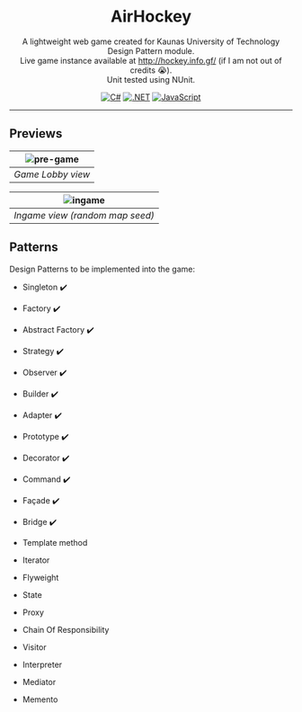 <div align="center">

# AirHockey

A lightweight web game created for Kaunas University of Technology Design Pattern module.<br>
Live game instance available at http://hockey.info.gf/ (if I am not out of credits 😭).<br>
Unit tested using NUnit.<br>

[![C#](https://custom-icon-badges.demolab.com/badge/C%23-%23239120.svg?logo=cshrp&logoColor=white)](#)
[![.NET](https://img.shields.io/badge/.NET-512BD4?logo=dotnet&logoColor=fff)](#)
[![JavaScript](https://img.shields.io/badge/JavaScript-F7DF1E?logo=javascript&logoColor=000)](#)
</div>

---

## Previews
<div align="center">
  
| ![pre-game](https://github.com/user-attachments/assets/1b509494-c7d2-4c6f-bb4a-3af7b901a568) | 
|:--:| 
| *Game Lobby view* |

| ![ingame](https://github.com/user-attachments/assets/c0eb8799-e5d8-4f2c-95de-78d5cc7a3fe3) | 
|:--:| 
| *Ingame view (random map seed)* |


</div>

## Patterns

Design Patterns to be implemented into the game:
- Singleton ✔️
- Factory ✔️
- Abstract Factory ✔️
- Strategy ✔️
- Observer ✔️
- Builder ✔️
- Adapter ✔️
- Prototype ✔️
- Decorator ✔️
- Command ✔️
- Façade ✔️
- Bridge ✔️

- Template method
- Iterator
- Flyweight
- State
- Proxy
- Chain Of Responsibility
- Visitor
- Interpreter
- Mediator
- Memento
